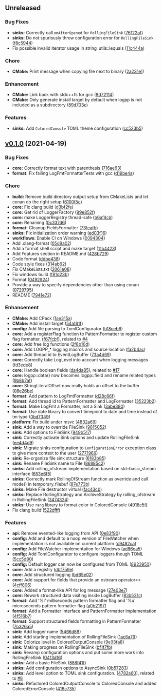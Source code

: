 ## Unreleased

### Bug Fixes
- **sinks:** Correctly call `onAfterOpened` for `RollingFileSink` ([76f22af](https://github.com/oktal/logpp/commit/76f22af228c07435abac5d8904bf9c686cc1f6f5))
- **sinks:** Do not spuriously throw configuration error for `RollingFileSink` ([f8c5944](https://github.com/oktal/logpp/commit/f8c5944416528fe6e5980585a8a3319348b52066))
- Fix possible invalid iterator usage in string_utils::iequals ([11c444a](https://github.com/oktal/logpp/commit/11c444a2859274c02f4e534697b72db137d26af9))

### Chore
- **CMake:** Print message when copying file next to binary ([2a231e1](https://github.com/oktal/logpp/commit/2a231e17171a78e0e41c1eaafd76b3b591d5a554))

### Enhancement
- **CMake:** Link back with stdc++fs for gcc ([8d72114](https://github.com/oktal/logpp/commit/8d72114582ac6aef0a08a3e9a8a75b7dbeada334))
- **CMake:** Only generate install target by default when logpp is not included as a subdirectory ([89d703e](https://github.com/oktal/logpp/commit/89d703eebf00776d11cdb445c602c18a31b995dd))

### Features
- **sinks:** Add `ColoredConsole` TOML theme configuration ([cc523b5](https://github.com/oktal/logpp/commit/cc523b5cca85e745b0887bf7bc671d8d7fcb60f4))


<a name="v0.1.0"></a>
## [v0.1.0](https://github.com/oktal/logpp/compare/ce1a7a609513f7eccf09e10dab91f8b5e5f7220f...v0.1.0) (2021-04-19)

### Bug Fixes
- **core:** Correctly format text with parenthesis ([716ae63](https://github.com/oktal/logpp/commit/716ae63fb9e4266c2859e97dc4aab56f3882edd7))
- **format:** Fix failing LogFmtFormatterTests with gcc ([d19be4a](https://github.com/oktal/logpp/commit/d19be4af293e0e28d71a652ed24b7bfd710b4a7c))

### Chore
- **build:** Remove build directory output setup from CMakeLists and let conan do the right setup ([6100f5c](https://github.com/oktal/logpp/commit/6100f5c954d11a39219bd72ae5489d078c839e8d))
- **core:** Fix clang build ([d3bf2fe](https://github.com/oktal/logpp/commit/d3bf2fe06cc00efe102790d427f1186dcc81c018))
- **core:** Get rid of LoggerFactory ([99e852f](https://github.com/oktal/logpp/commit/99e852f95e2e13dd2067f31c523e9f825836d7fa))
- **core:** make LoggerRegistry thread-safe ([b6af4cb](https://github.com/oktal/logpp/commit/b6af4cb01d25d6cf4ad8b12ba980b0bebeccd571))
- **core:** Renaming ([0c337d6](https://github.com/oktal/logpp/commit/0c337d6e4808a0c9562e4ab7c7332ccc406428b6))
- **format:** Cleanup FieldsFormatter ([73feafb](https://github.com/oktal/logpp/commit/73feafbed156180bfefed6df9e1700087b17b866))
- **sinks:** Fix initialization order warning ([ed03f16](https://github.com/oktal/logpp/commit/ed03f1679953747edb2fbe23b17a465f8d3e1b55))
- **workflows:** Enable CI on Windows ([0094304](https://github.com/oktal/logpp/commit/0094304844727527111582389dedd99aba538a71))
- Add .clang-format ([05d9a02](https://github.com/oktal/logpp/commit/05d9a021cf966dfb34ef7bb3e6ca7a484b1c5ade))
- Add a format shell script and make target ([11b4423](https://github.com/oktal/logpp/commit/11b4423ff2aa169fc04ece4da68c0409d5b3eb0e))
- Add Features section in README.md ([428b729](https://github.com/oktal/logpp/commit/428b729fbe3e5bc600580a7c2982d28984eaa0b4))
- Code format ([ddbe438](https://github.com/oktal/logpp/commit/ddbe438ad59704fc90e47197230c3eabbb31ec1a))
- Code style fixes ([314ab62](https://github.com/oktal/logpp/commit/314ab624458b0c051473d6bceaf7da4503bf8f59))
- Fix CMakeLists.txt ([2061e08](https://github.com/oktal/logpp/commit/2061e08c3561c8c45776901aa1208508c967485d))
- Fix windows build ([f81d23b](https://github.com/oktal/logpp/commit/f81d23b052da55efc1f3a732cab9a9113b456879))
- Format ([0492924](https://github.com/oktal/logpp/commit/04929242373958c2a106ad4d88bfac79f57d4559))
- Provide a way to specify dependencies other than using conan ([0729795](https://github.com/oktal/logpp/commit/072979503c0e2022f1ed500cc0cd4163bf778d82))
- README ([7941e72](https://github.com/oktal/logpp/commit/7941e72c0801b976a1f9be7470b57223ea0ae8c1))

### Enhancement
- **CMake:** Add CPack ([1ae315a](https://github.com/oktal/logpp/commit/1ae315a521513a4bec5f7ea67e7b0353e062b3ed))
- **CMake:** Add install target ([54a181f](https://github.com/oktal/logpp/commit/54a181f4d07ddef139d4fca95978219af2a73e45))
- **config:** Add file parsing to TomlConfigurator ([b18ceb6](https://github.com/oktal/logpp/commit/b18ceb6f7baa86eadf635588dd2048f3bd844c50))
- **core:** Add a registerFlag<F> function to PatternFormatter to register custom flag formatter. ([f67fcbf](https://github.com/oktal/logpp/commit/f67fcbf8edbe472cb13f2e4fb7fc661267e1d53d)), related to [#4](https://github.com/oktal/logpp/issues/4)
- **core:** Add free log functions ([2f8b10d](https://github.com/oktal/logpp/commit/2f8b10df70799e6771046514ca273ab013d64e21))
- **core:** Add LOGPP_* logging macros and source location ([fa2b4ac](https://github.com/oktal/logpp/commit/fa2b4acb02ca721b02d6e13b7fc6d2f49a598650))
- **core:** Add thread id to EventLogBuffer ([73a4d69](https://github.com/oktal/logpp/commit/73a4d6947463b0139599a4c7c5dd213148b427d6))
- **core:** Correctly take LogLevel into account when logging messages ([fd3ede8](https://github.com/oktal/logpp/commit/fd3ede8fbb64a726f10a426e3e330c21b6c74252))
- **core:** Handle boolean fields ([da4da85](https://github.com/oktal/logpp/commit/da4da858485fbac6987ec39c9e1ab4337a4f9416)), related to [#17](https://github.com/oktal/logpp/issues/17)
- **core:** logpp::data() now becomes logpp::field and rename related types ([9b8b7af](https://github.com/oktal/logpp/commit/9b8b7aff1d2ff19ca969320d7dc69fefac855cc8))
- **core:** StringLiteralOffset now really holds an offset to the buffer ([08e26be](https://github.com/oktal/logpp/commit/08e26be2bdc63300985ff8ae6f93d40f2d73da17))
- **format:** Add pattern to LogFmtFormatter ([d28c66f](https://github.com/oktal/logpp/commit/d28c66f4d86345eabfb3564e6d02fe20ee351409))
- **format:** Add thread id to PatternFormatter and LogFormatter ([35223b2](https://github.com/oktal/logpp/commit/35223b2c9c00dd175bf1e32d6ed7cb977b33351b))
- **format:** Make LogFmt a Formatter, not a Sink ([3abe380](https://github.com/oktal/logpp/commit/3abe380c32830c35b1112d6b26e60b6441c315e0))
- **format:** Use date library to convert timepoint to date and time instead of tm type ([0bd7349](https://github.com/oktal/logpp/commit/0bd73499397c2ba3db7321c90466b27565ce6c8b))
- **platform:** Fix build under msvc ([4832a69](https://github.com/oktal/logpp/commit/4832a69e6b40d6ec119e8950a02d45b6b57ff5f1))
- **sink:** Add a way to override FileSink ([9815052](https://github.com/oktal/logpp/commit/9815052b267f4896067c9112aac0380bf0ab6572))
- **sink:** Add options to FileSink ([949b517](https://github.com/oktal/logpp/commit/949b517edfcc8fe81601fdbfbb9a6780de7bb105))
- **sink:** Correctly activate Sink options and update RollingFileSink ([ee4d4d9](https://github.com/oktal/logpp/commit/ee4d4d9b0d0b6d1c1be400bc0d5ead2146d6ec6d))
- **sink:** Migrate sinks configuration to `ConfigurationError` exception class to give more context to the user ([2771966](https://github.com/oktal/logpp/commit/277196677a9fc0291ab8bf2a03a44527db96fdeb))
- **sink:** Re-organize file sink structure ([6183b85](https://github.com/oktal/logpp/commit/6183b8548bddb0a3e95f7e458e6b9bf4fed9e951))
- **sink:** Rename FileSink name to File ([86885c2](https://github.com/oktal/logpp/commit/86885c2db6b766c74aacdc7f5a20947aff03bfce))
- **sinks:** Add rolling_ofstream implementation based on std::basic_stream interface ([653e6f5](https://github.com/oktal/logpp/commit/653e6f5c52b9374e30dec5735339ef164c6295b7))
- **sinks:** Correctly mark RollingOfStream function as override and call mode() in temporary_filebuf ([87e773b](https://github.com/oktal/logpp/commit/87e773b93f315f965d5bdc146ffdff76ad916d55))
- **sinks:** Make File destructor virtual ([fac43cb](https://github.com/oktal/logpp/commit/fac43cb5121e6973981e629340eaccb4626798f2))
- **sinks:** Replace RollingStrategy and ArchiveStrategy by rolling_ofstream in RollingFileSink ([3474324](https://github.com/oktal/logpp/commit/34743247a257ed8700217618affb3d4c497fc929))
- **sinks:** Use `rang` library to format color in ColoredConsole ([4918c5f](https://github.com/oktal/logpp/commit/4918c5f2af1b898f6d3ed33a7df69484a4777aa9))
- Fix clang build ([522dfff](https://github.com/oktal/logpp/commit/522dfff9460faa4d89c9bdfe69487dc8bbeb8312))

### Features
- **api:** Remove evented-like logging from API ([0e83f90](https://github.com/oktal/logpp/commit/0e83f90d357d6bc7db92a94739eec27a66c6b05d))
- **config:** Add and default to a noop version of FileWatcher when implementation is not available on current platform ([c9482ca](https://github.com/oktal/logpp/commit/c9482ca92813a5c1abbbb07a62f8cd16842e59c7))
- **config:** Add FileWatcher implementation for Windows ([ad86ca5](https://github.com/oktal/logpp/commit/ad86ca5d689d73d1ed8c07f6c1e72566f2124aa9))
- **config:** Add TomlConfigurator to configure loggers though TOML ([5cc5d80](https://github.com/oktal/logpp/commit/5cc5d80932891b32a5b8d1b7702d437d4ca3d7e2))
- **config:** Default logger can now be configured from TOML ([8923950](https://github.com/oktal/logpp/commit/89239508d830e259c9fd9e8dfb0b229fca9b5aa8))
- **core:** Add a registry ([dbf759e](https://github.com/oktal/logpp/commit/dbf759e5310b024b7b1c05777f9c9e23193608f2))
- **core:** Add structured logging ([bd65e02](https://github.com/oktal/logpp/commit/bd65e02dc54b2e8d0500e8f23f35a329372941e0))
- **core:** Add support for fields that provide an ostream operator<< ([4cff806](https://github.com/oktal/logpp/commit/4cff806136712c83acf1784decbf84ddee552ddb))
- **core:** Added a format-like API for log message ([27e03e7](https://github.com/oktal/logpp/commit/27e03e7b020b06f3f9f412f57c7598dbfebe331b))
- **core:** Rework structured data visiting inside LogBuffer ([83b531c](https://github.com/oktal/logpp/commit/83b531c104e33cb3aff09d516d7219d0a84b0ea0))
- **format:** Add '%i' milliseconds pattern formatter flag and '%u' microseconds pattern formatter flag ([a0b2197](https://github.com/oktal/logpp/commit/a0b2197b456554cb6fe962edec2cdd4a4490ce64))
- **format:** Add a Formatter interface and PatternFormatter implementation ([4f516b7](https://github.com/oktal/logpp/commit/4f516b7c9a930b480a0478731e2c003a24b49c9d))
- **format:** Support structured fields formatting in PatternFormatter ([7b326a5](https://github.com/oktal/logpp/commit/7b326a5b324e95982ed324a651b5074faf7644a8))
- **sink:** Add logger name ([5466d88](https://github.com/oktal/logpp/commit/5466d8808b5b6aa30ead86bfcec11f73b41a6608))
- **sink:** Add starting implementation of RollingFileSink ([1ac6a79](https://github.com/oktal/logpp/commit/1ac6a7992f3ffe68e8014727cdb154188f3b5958))
- **sink:** Colorize level in ColoredOutputConsole ([9e03fa8](https://github.com/oktal/logpp/commit/9e03fa84655f3b0fba0f72bffc99ae8cc2517d4a))
- **sink:** Making progress on RollingFileSInk ([bf1f7fb](https://github.com/oktal/logpp/commit/bf1f7fbc6910387a8fb6048d417f50c6af6a589b))
- **sink:** Revamp configuration options and put some more work into RollingFileSink ([0413d16](https://github.com/oktal/logpp/commit/0413d16965267393ae139514c52b4f86ab6b2846))
- **sinks:** Add a basic FileSink ([888f41f](https://github.com/oktal/logpp/commit/888f41f034c3d5747bb2f6bc0c31f762b0c2ad1f))
- **sinks:** Add configuration options to AsyncSink ([0b57283](https://github.com/oktal/logpp/commit/0b57283afa242026e46e99cd3de6a3f033cc83e9))
- **sinks:** Add level option to TOML sink configuration. ([4782a60](https://github.com/oktal/logpp/commit/4782a60fbe9fb9dac63aff03aa1775aed8d970ce)), related to [#8](https://github.com/oktal/logpp/issues/8)
- **sinks:** Refactored ColoredOutputConsole to ColoredConsole and added ColoredErrorConsole ([416c735](https://github.com/oktal/logpp/commit/416c73513cdea0e69e7ee53380d4fa09a8eda49c))


